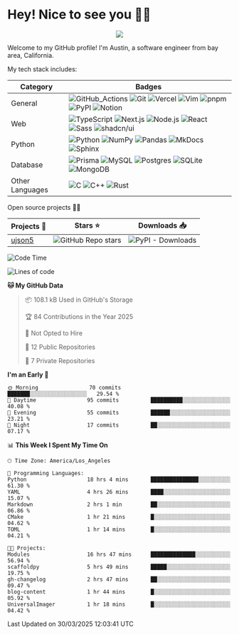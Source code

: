 # Hey! Nice to see you 👋✨
<p align="center">
    <img src="https://vbr.nathanchung.dev/badge?page_id=austinyu/austinyu&color=FF4500">
</p>

Welcome to my GitHub profile! I'm Austin, a software engineer from bay area, California.

My tech stack includes:


| Category | Badges |
| --- | --- | 
| General | ![GitHub_Actions](https://img.shields.io/badge/-GitHub_Actions-000?&logo=GitHub-Actions&logoColor=white) ![Git](https://img.shields.io/badge/-Git-000?&logo=Git&logoColor=white) ![Vercel](https://img.shields.io/badge/-Vercel-000?&logo=Vercel&logoColor=white) ![Vim](https://img.shields.io/badge/-Vim-000?&logo=Vim) ![pnpm](https://img.shields.io/badge/-pnpm-000?&logo=pnpm&logoColor=white) ![PyPI](https://img.shields.io/badge/-PyPI-000?&logo=PyPI&logoColor=white) ![Notion](https://img.shields.io/badge/-Notion-000?&logo=Notion&logoColor=white)  |
| Web | ![TypeScript](https://img.shields.io/badge/-TypeScript-000?&logo=TypeScript&logoColor=white) ![Next.js](https://img.shields.io/badge/-Next.js-000?&logo=Next.js&logoColor=white) ![Node.js](https://img.shields.io/badge/-Node.js-000?&logo=Node.js&logoColor=white) ![React](https://img.shields.io/badge/-React-000?&logo=React&logoColor=white) ![Sass](https://img.shields.io/badge/-Sass-000?&logo=Sass&logoColor=white) ![shadcn/ui](https://img.shields.io/badge/-shadcn%2Fui-000?&logo=shadcn%2Fui&logoColor=white) |
| Python | ![Python](https://img.shields.io/badge/-Python-000?&logo=Python&logoColor=white) ![NumPy](https://img.shields.io/badge/-NumPy-000?&logo=NumPy&logoColor=white) ![Pandas](https://img.shields.io/badge/-Pandas-000?&logo=Pandas&logoColor=white) ![MkDocs](https://img.shields.io/badge/-MkDocs-000?&logo=MkDocs) ![Sphinx](https://img.shields.io/badge/-Sphinx-000?&logo=Sphinx&logoColor=white) |
| Database | ![Prisma](https://img.shields.io/badge/-Prisma-000?&logo=Prisma) ![MySQL](https://img.shields.io/badge/-MySQL-000?&logo=MySQL&logoColor=white) ![Postgres](https://img.shields.io/badge/-Postgres-000?&logo=postgresql&logoColor=white) ![SQLite](https://img.shields.io/badge/-SQLite-000?&logo=SQLite) ![MongoDB](https://img.shields.io/badge/-MongoDB-000?&logo=MongoDB&logoColor=white) |
| Other Languages | ![C](https://img.shields.io/badge/-C-000?&logo=C&logoColor=white) ![C++](https://img.shields.io/badge/-C++-000?&logo=c%2B%2B)  ![Rust](https://img.shields.io/badge/-Rust-000?&logo=Rust) |





Open source projects 🚀✨

| Projects 📂 | Stars ⭐ | Downloads 📥 |
| --- | --- | --- |
| [ujson5](https://github.com/austinyu/ujson5) | ![GitHub Repo stars](https://img.shields.io/github/stars/austinyu/ujson5) | ![PyPI - Downloads](https://img.shields.io/pypi/dm/ujson5) |

<!--START_SECTION:waka-->
![Code Time](http://img.shields.io/badge/Code%20Time-43%20hrs%2035%20mins-blue)

![Lines of code](https://img.shields.io/badge/From%20Hello%20World%20I%27ve%20Written-367.6%20thousand%20lines%20of%20code-blue)

**🐱 My GitHub Data** 

> 📦 108.1 kB Used in GitHub's Storage 
 > 
> 🏆 84 Contributions in the Year 2025
 > 
> 🚫 Not Opted to Hire
 > 
> 📜 12 Public Repositories 
 > 
> 🔑 7 Private Repositories 
 > 
**I'm an Early 🐤** 

```text
🌞 Morning                70 commits          ███████░░░░░░░░░░░░░░░░░░   29.54 % 
🌆 Daytime                95 commits          ██████████░░░░░░░░░░░░░░░   40.08 % 
🌃 Evening                55 commits          ██████░░░░░░░░░░░░░░░░░░░   23.21 % 
🌙 Night                  17 commits          ██░░░░░░░░░░░░░░░░░░░░░░░   07.17 % 
```


📊 **This Week I Spent My Time On** 

```text
🕑︎ Time Zone: America/Los_Angeles

💬 Programming Languages: 
Python                   18 hrs 4 mins       ███████████████░░░░░░░░░░   61.30 % 
YAML                     4 hrs 26 mins       ████░░░░░░░░░░░░░░░░░░░░░   15.07 % 
Markdown                 2 hrs 1 min         ██░░░░░░░░░░░░░░░░░░░░░░░   06.86 % 
CMake                    1 hr 21 mins        █░░░░░░░░░░░░░░░░░░░░░░░░   04.62 % 
TOML                     1 hr 14 mins        █░░░░░░░░░░░░░░░░░░░░░░░░   04.21 % 

🐱‍💻 Projects: 
Modules                  16 hrs 47 mins      ██████████████░░░░░░░░░░░   56.94 % 
scaffoldpy               5 hrs 49 mins       █████░░░░░░░░░░░░░░░░░░░░   19.75 % 
gh-changelog             2 hrs 47 mins       ██░░░░░░░░░░░░░░░░░░░░░░░   09.47 % 
blog-content             1 hr 44 mins        █░░░░░░░░░░░░░░░░░░░░░░░░   05.92 % 
UniversalImager          1 hr 18 mins        █░░░░░░░░░░░░░░░░░░░░░░░░   04.42 % 
```


 Last Updated on 30/03/2025 12:03:41 UTC
<!--END_SECTION:waka-->


<!--
[![Django](https://img.shields.io/badge/Django-%23092E20.svg?logo=django&logoColor=white)](#)
[![Docker](https://img.shields.io/badge/Docker-2496ED?logo=docker&logoColor=fff)](#)
[![Electron](https://img.shields.io/badge/Electron-2B2E3A?logo=electron&logoColor=fff)](#)
[![Express.js](https://img.shields.io/badge/Express.js-%23404d59.svg?logo=express&logoColor=%2361DAFB)](#)
[![FastAPI](https://img.shields.io/badge/FastAPI-009485.svg?logo=fastapi&logoColor=white)](#)
[![jQuery](https://img.shields.io/badge/jQuery-0769AD?logo=jquery&logoColor=fff)](#)
-->
